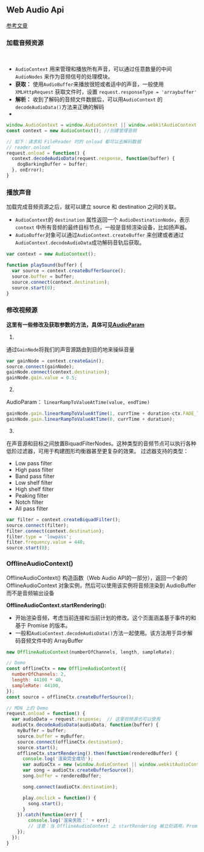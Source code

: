 ## Web Audio Api
[参考文章](https://www.cnblogs.com/hanshuai/p/13620908.html)
### 加载音频资源
<br />

- `AudioContext` 用来管理和播放所有声音，可以通过任意数量的中间 `AudioNodes` 来作为音频信号的处理模块。
- **获取：** 使用`AudioBuffer`来播放很短或者适中的声音，一般使用 `XMLHttpRequest` 获取文件时，设置 `request.responseType = 'arraybuffer'`
- **解析：** 收到了解码的音频文件数据后，可以用`AudioContext` 的`decodeAudioData()`方法来正确的解码
- 
```js
window.AudioContext = window.AudioContext || window.webkitAudioContext;
const context = new AudioContext(); //创建管理音频

// 如下：请求和 FileReader 时的 onload 都可以去解码数据
// reader.onload
request.onload = function() {
  context.decodeAudioData(request.response, function(buffer) {
    dogBarkingBuffer = buffer;
  }, onError);
}
```

### 播放声音
加载完成音频资源之后，就可以建立 source 和 destination 之间的关联。
- `AudioContext`的 `destination` 属性返回一个 `AudioDestinationNode`，表示 `context` 中所有音频的最终目标节点，一般是音频渲染设备，比如扬声器。
- `AudioBuffer`对象可以通过`AudioContext.createBuffer` 来创建或者通过 `AudioContext.decodeAudioData`成功解码音轨后获取。
```js
var context = new AudioContext();

function playSound(buffer) {
  var source = context.createBufferSource();
  source.buffer = buffer;
  source.connect(context.destination);
  source.start(0);
}
```

### 修改视频源
**这里有一些修改及获取参数的方法，具体可见[AudioParam](https://developer.mozilla.org/zh-CN/docs/Web/API/AudioParam)**

1. <tag name="音量修改" colorType="info"/>
通过`GainNode`将我们的声音源路由到目的地来操纵音量
```js
var gainNode = context.createGain();
source.connect(gainNode);
gainNode.connect(context.destination);
gainNode.gain.value = 0.5;
```

2. <tag name="淡入淡出" colorType="info" />
AudioParam： `linearRampToValueAtTime(value, endTime)`
```js
gainNode.gain.linearRampToValueAtTime(1, currTime + duration-ctx.FADE_TIME);
gainNode.gain.linearRampToValueAtTime(0, currTime + duration);
```

3. <tag name="过滤效果" colorType="info" />
在声音源和目标之间放置BiquadFilterNodes。这种类型的音频节点可以执行各种低阶过滤器，可用于构建图形均衡器甚至更复杂的效果。
过滤器支持的类型：
- Low pass filter
- High pass filter
- Band pass filter
- Low shelf filter
- High shelf filter
- Peaking filter
- Notch filter
- All pass filter
```js
var filter = context.createBiquadFilter();
source.connect(filter);
filter.connect(context.destination);
filter.type = 'lowpass'; 
filter.frequency.value = 440; 
source.start(0);
```

### OfflineAudioContext()
OfflineAudioContext() 构造函数（Web Audio API的一部分），返回一个新的 OfflineAudioContext 对象实例，然后可以使用该实例将音频渲染到 AudioBuffer 而不是音频输出设备

**OfflineAudioContext.startRendering():**

- 开始渲染音频，考虑当前连接和当前计划的修改。这个页面涵盖基于事件的和基于 Promise 的版本。
- 一般和`AudioContext.decodeAudioData()`方法一起使用。该方法用于异步解码音频文件中的 ArrayBuffer

```js
new OfflineAudioContext(numberOfChannels, length, sampleRate);

// Demo
const offlineCtx = new OfflineAudioContext({
  numberOfChannels: 2,
  length: 44100 * 40,
  sampleRate: 44100,
});
const source = offlineCtx.createBufferSource();

// MDN 上的 Demo
request.onload = function() {
  var audioData = request.response;  // 这里视频源也可以使用
  audioCtx.decodeAudioData(audioData, function(buffer) { 
    myBuffer = buffer;
    source.buffer = myBuffer;
    source.connect(offlineCtx.destination);
    source.start();
    offlineCtx.startRendering().then(function(renderedBuffer) {
      console.log('渲染完全成功');
      var audioCtx = new (window.AudioContext || window.webkitAudioContext)();
      var song = audioCtx.createBufferSource();
      song.buffer = renderedBuffer;

      song.connect(audioCtx.destination);

      play.onclick = function() {
        song.start();
      }
    }).catch(function(err) {
        console.log('渲染失败：' + err);
        // 注意：当 OfflineAudioContext 上 startRendering 被立刻调用，Promise 应该被 reject
    });
  });
}

```